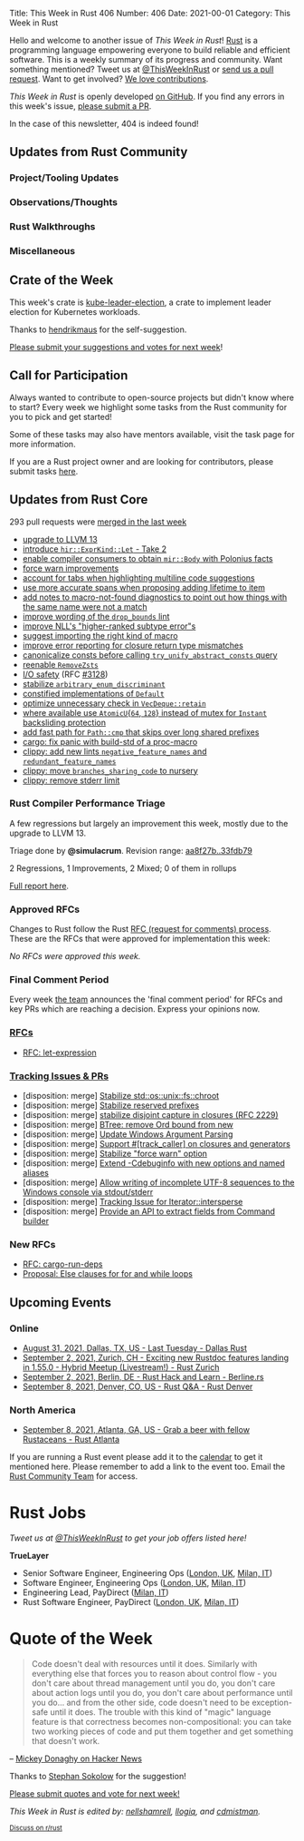 Title: This Week in Rust 406
Number: 406
Date: 2021-00-01
Category: This Week in Rust

Hello and welcome to another issue of *This Week in Rust*!
[Rust](http://rust-lang.org) is a programming language empowering everyone to build reliable and efficient software.
This is a weekly summary of its progress and community.
Want something mentioned? Tweet us at [@ThisWeekInRust](https://twitter.com/ThisWeekInRust) or [send us a pull request](https://github.com/rust-lang/this-week-in-rust).
Want to get involved? [We love contributions](https://github.com/rust-lang/rust/blob/master/CONTRIBUTING.md).

*This Week in Rust* is openly developed [on GitHub](https://github.com/rust-lang/this-week-in-rust).
If you find any errors in this week's issue, [please submit a PR](https://github.com/rust-lang/this-week-in-rust/pulls).

In the case of this newsletter, 404 is indeed found!

## Updates from Rust Community

### Project/Tooling Updates

### Observations/Thoughts

### Rust Walkthroughs

### Miscellaneous

## Crate of the Week

This week's crate is [kube-leader-election](https://github.com/hendrikmaus/kube-leader-election), a crate to implement leader election for Kubernetes workloads.

Thanks to [hendrikmaus](https://users.rust-lang.org/t/crate-of-the-week/2704/945) for the self-suggestion.

[Please submit your suggestions and votes for next week][submit_crate]!

[submit_crate]: https://users.rust-lang.org/t/crate-of-the-week/2704

## Call for Participation

Always wanted to contribute to open-source projects but didn't know where to start?
Every week we highlight some tasks from the Rust community for you to pick and get started!

Some of these tasks may also have mentors available, visit the task page for more information.

If you are a Rust project owner and are looking for contributors, please submit tasks [here][guidelines].

[guidelines]: https://users.rust-lang.org/t/twir-call-for-participation/4821

## Updates from Rust Core

293 pull requests were [merged in the last week][merged]

[merged]: https://github.com/search?q=is%3Apr+org%3Arust-lang+is%3Amerged+merged%3A2021-08-16..2021-08-23

* [upgrade to LLVM 13](https://github.com/rust-lang/rust/pull/87570)
* [introduce `hir::ExprKind::Let` - Take 2](https://github.com/rust-lang/rust/pull/80357)
* [enable compiler consumers to obtain `mir::Body` with Polonius facts](https://github.com/rust-lang/rust/pull/86977)
* [force warn improvements](https://github.com/rust-lang/rust/pull/88134)
* [account for tabs when highlighting multiline code suggestions](https://github.com/rust-lang/rust/pull/87976)
* [use more accurate spans when proposing adding lifetime to item](https://github.com/rust-lang/rust/pull/87983)
* [add notes to macro-not-found diagnostics to point out how things with the same name were not a match](https://github.com/rust-lang/rust/pull/88232)
* [improve wording of the `drop_bounds` lint](https://github.com/rust-lang/rust/pull/86747)
* [improve NLL's "higher-ranked subtype error"s](https://github.com/rust-lang/rust/pull/86700)
* [suggest importing the right kind of macro](https://github.com/rust-lang/rust/pull/88229)
* [improve error reporting for closure return type mismatches](https://github.com/rust-lang/rust/pull/87661)
* [canonicalize consts before calling `try_unify_abstract_consts` query](https://github.com/rust-lang/rust/pull/88166)
* [reenable `RemoveZsts`](https://github.com/rust-lang/rust/pull/88176)
* [I/O safety](https://github.com/rust-lang/rust/pull/87329) (RFC [#3128](https://rust-lang.github.io/rfcs/3128-io-safety.html))
* [stabilize `arbitrary_enum_discriminant`](https://github.com/rust-lang/rust/pull/86860)
* [constified implementations of `Default`](https://github.com/rust-lang/rust/pull/86808)
* [optimize unnecessary check in `VecDeque::retain`](https://github.com/rust-lang/rust/pull/88075)
* [where available use `AtomicU`{`64`, `128`} instead of mutex for `Instant` backsliding protection](https://github.com/rust-lang/rust/pull/83093)
* [add fast path for `Path::cmp` that skips over long shared prefixes](https://github.com/rust-lang/rust/pull/86898)
* [cargo: fix panic with build-std of a proc-macro](https://github.com/rust-lang/cargo/pull/9834)
* [clippy: add new lints `negative_feature_names` and `redundant_feature_names`](https://github.com/rust-lang/rust-clippy/pull/7539)
* [clippy: move `branches_sharing_code` to nursery](https://github.com/rust-lang/rust-clippy/pull/7595)
* [clippy: remove stderr limit](https://github.com/rust-lang/rust-clippy/pull/7593)

### Rust Compiler Performance Triage

A few regressions but largely an improvement this week, mostly due to the
upgrade to LLVM 13.

Triage done by **@simulacrum**.
Revision range: [aa8f27b..33fdb79](https://perf.rust-lang.org/?start=aa8f27bf4d980023a8b245ceb25a490a18041eb2&end=33fdb797f59421c7bbecaa4588ed5d7a31a9494a&absolute=false&stat=instructions%3Au)

2 Regressions, 1 Improvements, 2 Mixed; 0 of them in rollups

[Full report here](https://github.com/rust-lang/rustc-perf/blob/master/triage/2021-08-24.md).

### Approved RFCs

Changes to Rust follow the Rust [RFC (request for comments) process](https://github.com/rust-lang/rfcs#rust-rfcs). These
are the RFCs that were approved for implementation this week:

*No RFCs were approved this week.*

### Final Comment Period

Every week [the team](https://www.rust-lang.org/team.html) announces the
'final comment period' for RFCs and key PRs which are reaching a
decision. Express your opinions now.

### [RFCs](https://github.com/rust-lang/rfcs/labels/final-comment-period)

* [RFC: let-expression](https://github.com/rust-lang/rfcs/pull/3159)

### [Tracking Issues & PRs](https://github.com/rust-lang/rust/labels/final-comment-period)

* [disposition: merge] [Stabilize std::os::unix::fs::chroot](https://github.com/rust-lang/rust/pull/88177)
* [disposition: merge] [Stabilize reserved prefixes](https://github.com/rust-lang/rust/issues/88140)
* [disposition: merge] [stabilize disjoint capture in closures (RFC 2229)](https://github.com/rust-lang/rust/issues/88126)
* [disposition: merge] [BTree: remove Ord bound from new](https://github.com/rust-lang/rust/pull/88040)
* [disposition: merge] [Update Windows Argument Parsing](https://github.com/rust-lang/rust/pull/87580)
* [disposition: merge] [Support #[track_caller] on closures and generators](https://github.com/rust-lang/rust/pull/87064)
* [disposition: merge] [Stabilize "force warn" option](https://github.com/rust-lang/rust/issues/86516)
* [disposition: merge] [Extend -Cdebuginfo with new options and named aliases](https://github.com/rust-lang/rust/pull/83947)
* [disposition: merge] [Allow writing of incomplete UTF-8 sequences to the Windows console via stdout/stderr](https://github.com/rust-lang/rust/pull/83342)
* [disposition: merge] [Tracking Issue for Iterator::intersperse](https://github.com/rust-lang/rust/issues/79524)
* [disposition: merge] [Provide an API to extract fields from Command builder](https://github.com/rust-lang/rust/issues/44434)

### New RFCs

* [RFC: cargo-run-deps](https://github.com/rust-lang/rfcs/pull/3168)
* [Proposal: Else clauses for for and while loops](https://github.com/rust-lang/rfcs/pull/3163)

## Upcoming Events

### Online

* [August 31, 2021, Dallas, TX, US - Last Tuesday - Dallas Rust](https://www.meetup.com/Dallas-Rust/)
* [September 2, 2021, Zurich, CH - Exciting new Rustdoc features landing in 1.55.0 - Hybrid Meetup (Livestream!) - Rust Zurich](https://www.meetup.com/Rust-Zurich/events/280295950/)
* [September 2, 2021, Berlin, DE - Rust Hack and Learn - Berline.rs](https://berline.rs/)
* [September 8, 2021, Denver, CO, US - Rust Q&A - Rust Denver](https://www.meetup.com/Rust-Boulder-Denver/events/279407152/)

### North America

* [September 8, 2021, Atlanta, GA, US - Grab a beer with fellow Rustaceans - Rust Atlanta](https://www.meetup.com/Rust-ATL/events/lhpkmsyccmblb/)


If you are running a Rust event please add it to the [calendar] to get
it mentioned here. Please remember to add a link to the event too.
Email the [Rust Community Team][community] for access.

[calendar]: https://www.google.com/calendar/embed?src=apd9vmbc22egenmtu5l6c5jbfc%40group.calendar.google.com
[community]: mailto:community-team@rust-lang.org

# Rust Jobs

*Tweet us at [@ThisWeekInRust](https://twitter.com/ThisWeekInRust) to get your job offers listed here!*

**TrueLayer**

* Senior Software Engineer, Engineering Ops ([London, UK](https://apply.workable.com/truelayer/j/0AAB4A80C1/), [Milan, IT](https://apply.workable.com/truelayer/j/9C3654A7BF/))
* Software Engineer, Engineering Ops ([London, UK](https://apply.workable.com/truelayer/j/920145EAFA/), [Milan, IT](https://apply.workable.com/truelayer/j/BD3F858CA7/))
* Engineering Lead, PayDirect ([Milan, IT](https://apply.workable.com/truelayer/j/9564797E78/))
* Rust Software Engineer, PayDirect ([London, UK](https://apply.workable.com/truelayer/j/C554AC0559/), [Milan, IT](https://apply.workable.com/truelayer/j/ED53901B8A/))

# Quote of the Week

> Code doesn't deal with resources until it does. Similarly with everything else that forces you to reason about control flow - you don't care about thread management until you do, you don't care about action logs until you do, you don't care about performance until you do... and from the other side, code doesn't need to be exception-safe until it does. The trouble with this kind of "magic" language feature is that correctness becomes non-compositional: you can take two working pieces of code and put them together and get something that doesn't work.

– [Mickey Donaghy on Hacker News](https://news.ycombinator.com/item?id=26536896)

Thanks to [Stephan Sokolow](https://users.rust-lang.org/t/twir-quote-of-the-week/328/1096) for the suggestion!

[Please submit quotes and vote for next week!](https://users.rust-lang.org/t/twir-quote-of-the-week/328)

*This Week in Rust is edited by: [nellshamrell](https://github.com/nellshamrell), [llogiq](https://github.com/llogiq), and [cdmistman](https://github.com/cdmistman).*

<small>[Discuss on r/rust](https://www.reddit.com/r/rust/comments/k5nsab/this_week_in_rust_367/)</small>
